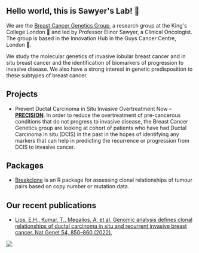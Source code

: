 ## Hello world, this is Sawyer's Lab! 👋

We are the [Breast Cancer Genetics Group](https://www.kcl.ac.uk/research/breast-cancer-genetics), a research group at the King's College London :school: and led by Professor Elinor Sawyer, a Clinical Oncologist. The group is based in the Innovation Hub in the Guys Cancer Centre, London :round_pushpin:. 

We study the molecular genetics of invasive lobular breast cancer and in situ breast cancer and the identification of biomarkers of progression to invasive disease. We also have a strong interest in genetic predisposition to these subtypes of breast cancer.

## Projects

- Prevent Ductal Carcinoma in Situ Invasive Overtreatment Now – [**PRECISION**](https://www.dcisprecision.org/). In order to reduce the overtreatment of pre-cancerous conditions that do not progress to invasive disease, the Breast Cancer Genetics group are looking at cohort of patients who have had Ductal Carcinoma in situ (DCIS) in the past in the hopes of identifying any markers that can help in predicting the recurrence or progression from DCIS to invasive cancer.

## Packages

- [Breakclone]([https://github.com/argymeg/breakclone](https://github.com/Sawyer-s-Group/breakclone)) is an R package for assessing clonal relationships of tumour pairs based on copy number or mutation data.

## Our recent publications 

-  [Lips, E.H., Kumar, T., Megalios, A. et al. Genomic analysis defines clonal relationships of ductal carcinoma in situ and recurrent invasive breast cancer. Nat Genet 54, 850–860 (2022).](https://doi.org/10.1038/s41588-022-01082-3)

![](https://media.springernature.com/full/springer-static/esm/art%3A10.1038%2Fs41588-022-01082-3/MediaObjects/41588_2022_1082_Fig13_ESM.jpg?as=webp)
